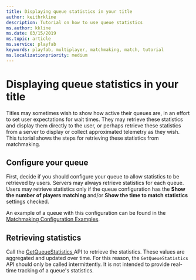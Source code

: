 ```yaml
---
title: Displaying queue statistics in your title
author: keithrkline
description: Tutorial on how to use queue statistics
ms.author: kkline
ms.date: 03/15/2019
ms.topic: article
ms.service: playfab
keywords: playfab, multiplayer, matchmaking, match, tutorial
ms.localizationpriority: medium
---
```


# Displaying queue statistics in your title

Titles may sometimes wish to show how active their queues are, in an effort to set user expectations for wait times. They may retrieve these statistics and display them directly to the user, or perhaps retrieve these statistics from a server to display or collect approximated telemetry as they wish. This tutorial shows the steps for retrieving these statistics from matchmaking.

## Configure your queue

First, decide if you should configure your queue to allow statistics to be retrieved by users. Servers may always retrieve statistics for each queue. Users may retrieve statistics only if the queue configuration has the **Show the
number of players matching** and/or **Show the time to match statistics** settings
checked.

An example of a queue with this configuration can be found in the
[Matchmaking Configuration Examples](config-examples.md#enabling-statistics).

## Retrieving statistics

Call the [GetQueueStatistics
](xref:titleid.playfabapi.com.multiplayer.matchmaking.getqueuestatistics) API
to retrieve the statistics. These values are aggregated and updated over time.
For this reason, the `GetQueueStatistics` API should only be called
intermittently. It is not intended to provide real-time tracking of a queue's
statistics.